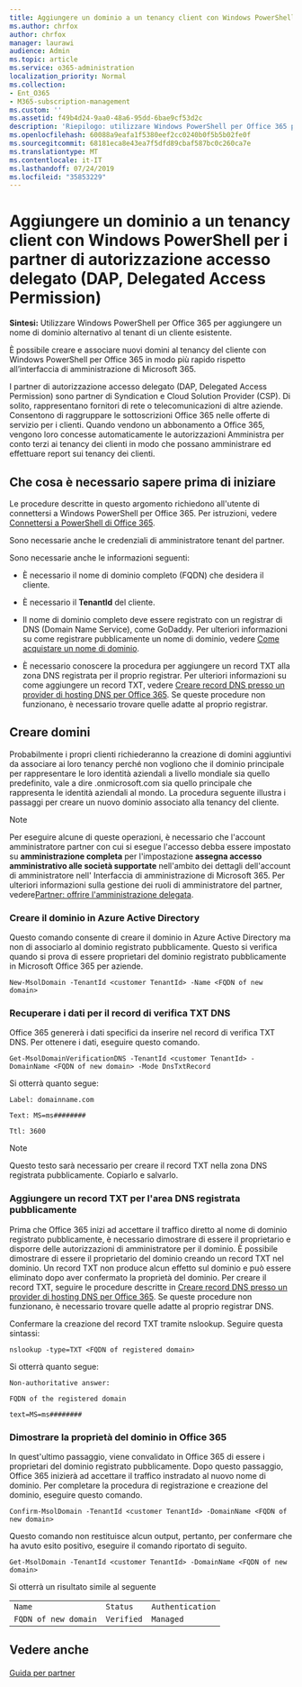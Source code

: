 ```yaml
---
title: Aggiungere un dominio a un tenancy client con Windows PowerShell per i partner di autorizzazione accesso delegato (DAP, Delegated Access Permission)
ms.author: chrfox
author: chrfox
manager: laurawi
audience: Admin
ms.topic: article
ms.service: o365-administration
localization_priority: Normal
ms.collection:
- Ent_O365
- M365-subscription-management
ms.custom: ''
ms.assetid: f49b4d24-9aa0-48a6-95dd-6bae9cf53d2c
description: 'Riepilogo: utilizzare Windows PowerShell per Office 365 per aggiungere un nome di dominio alternativo al tenant di un cliente esistente.'
ms.openlocfilehash: 60088a9eafa1f5380eef2cc0240b0f5b5b02fe0f
ms.sourcegitcommit: 68181eca8e43ea7f5dfd89cbaf587bc0c260ca7e
ms.translationtype: MT
ms.contentlocale: it-IT
ms.lasthandoff: 07/24/2019
ms.locfileid: "35853229"
---
```

# <a name="add-a-domain-to-a-client-tenancy-with-windows-powershell-for-delegated-access-permission-dap-partners"></a>Aggiungere un dominio a un tenancy client con Windows PowerShell per i partner di autorizzazione accesso delegato (DAP, Delegated Access Permission)

 **Sintesi:** Utilizzare Windows PowerShell per Office 365 per aggiungere un nome di dominio alternativo al tenant di un cliente esistente.
  
È possibile creare e associare nuovi domini al tenancy del cliente con Windows PowerShell per Office 365 in modo più rapido rispetto all’interfaccia di amministrazione di Microsoft 365.
  
I partner di autorizzazione accesso delegato (DAP, Delegated Access Permission) sono partner di Syndication e Cloud Solution Provider (CSP). Di solito, rappresentano fornitori di rete o telecomunicazioni di altre aziende. Consentono di raggruppare le sottoscrizioni Office 365 nelle offerte di servizio per i clienti. Quando vendono un abbonamento a Office 365, vengono loro concesse automaticamente le autorizzazioni Amministra per conto terzi ai tenancy dei clienti in modo che possano amministrare ed effettuare report sui tenancy dei clienti.
## <a name="what-do-you-need-to-know-before-you-begin"></a>Che cosa è necessario sapere prima di iniziare

Le procedure descritte in questo argomento richiedono all'utente di connettersi a Windows PowerShell per Office 365. Per istruzioni, vedere [Connettersi a PowerShell di Office 365](connect-to-office-365-powershell.md).
  
Sono necessarie anche le credenziali di amministratore tenant del partner.
  
Sono necessarie anche le informazioni seguenti:
  
- È necessario il nome di dominio completo (FQDN) che desidera il cliente.
    
- È necessario il **TenantId** del cliente.
    
- Il nome di dominio completo deve essere registrato con un registrar di DNS (Domain Name Service), come GoDaddy. Per ulteriori informazioni su come registrare pubblicamente un nome di dominio, vedere [Come acquistare un nome di dominio](https://go.microsoft.com/fwlink/p/?LinkId=532541).
    
- È necessario conoscere la procedura per aggiungere un record TXT alla zona DNS registrata per il proprio registrar. Per ulteriori informazioni su come aggiungere un record TXT, vedere [Creare record DNS presso un provider di hosting DNS per Office 365](https://go.microsoft.com/fwlink/p/?LinkId=532542). Se queste procedure non funzionano, è necessario trovare quelle adatte al proprio registrar.
    
## <a name="create-domains"></a>Creare domini

 Probabilmente i propri clienti richiederanno la creazione di domini aggiuntivi da associare ai loro tenancy perché non vogliono che il dominio principale per rappresentare le loro identità aziendali a livello mondiale sia quello predefinito, vale a dire <domain>.onmicrosoft.com sia quello principale che rappresenta le identità aziendali al mondo. La procedura seguente illustra i passaggi per creare un nuovo dominio associato alla tenancy del cliente.
  
> [!NOTE]
> Per eseguire alcune di queste operazioni, è necessario che l'account amministratore partner con cui si esegue l'accesso debba essere impostato su **amministrazione completa** per l'impostazione **assegna accesso amministrativo alle società supportate** nell'ambito dei dettagli dell'account di amministratore nell' Interfaccia di amministrazione di Microsoft 365. Per ulteriori informazioni sulla gestione dei ruoli di amministratore del partner, vedere[Partner: offrire l'amministrazione delegata](https://go.microsoft.com/fwlink/p/?LinkId=532435). 
  
### <a name="create-the-domain-in-azure-active-directory"></a>Creare il dominio in Azure Active Directory

Questo comando consente di creare il dominio in Azure Active Directory ma non di associarlo al dominio registrato pubblicamente. Questo si verifica quando si prova di essere proprietari del dominio registrato pubblicamente in Microsoft Office 365 per aziende.
  
```
New-MsolDomain -TenantId <customer TenantId> -Name <FQDN of new domain>
```

### <a name="get-the-data-for-the-dns-txt-verification-record"></a>Recuperare i dati per il record di verifica TXT DNS

 Office 365 genererà i dati specifici da inserire nel record di verifica TXT DNS. Per ottenere i dati, eseguire questo comando.
  
```
Get-MsolDomainVerificationDNS -TenantId <customer TenantId> -DomainName <FQDN of new domain> -Mode DnsTxtRecord
```

Si otterrà quanto segue:
  
 `Label: domainname.com`
  
 `Text: MS=ms########`
  
 `Ttl: 3600`
  
> [!NOTE]
> Questo testo sarà necessario per creare il record TXT nella zona DNS registrata pubblicamente. Copiarlo e salvarlo. 
  
### <a name="add-a-txt-record-to-the-publically-registered-dns-zone"></a>Aggiungere un record TXT per l'area DNS registrata pubblicamente

Prima che Office 365 inizi ad accettare il traffico diretto al nome di dominio registrato pubblicamente, è necessario dimostrare di essere il proprietario e disporre delle autorizzazioni di amministratore per il dominio. È possibile dimostrare di essere il proprietario del dominio creando un record TXT nel dominio. Un record TXT non produce alcun effetto sul dominio e può essere eliminato dopo aver confermato la proprietà del dominio. Per creare il record TXT, seguire le procedure descritte in [Creare record DNS presso un provider di hosting DNS per Office 365](https://go.microsoft.com/fwlink/p/?LinkId=532542). Se queste procedure non funzionano, è necessario trovare quelle adatte al proprio registrar DNS.
  
Confermare la creazione del record TXT tramite nslookup. Seguire questa sintassi:
  
```
nslookup -type=TXT <FQDN of registered domain>
```

Si otterrà quanto segue:
  
 `Non-authoritative answer:`
  
 `FQDN of the registered domain`
  
 `text=MS=ms########`
  
### <a name="validate-domain-ownership-in-office-365"></a>Dimostrare la proprietà del dominio in Office 365

In quest'ultimo passaggio, viene convalidato in Office 365 di essere i proprietari del dominio registrato pubblicamente. Dopo questo passaggio, Office 365 inizierà ad accettare il traffico instradato al nuovo nome di dominio. Per completare la procedura di registrazione e creazione del dominio, eseguire questo comando. 
  
```
Confirm-MsolDomain -TenantId <customer TenantId> -DomainName <FQDN of new domain>
```

Questo comando non restituisce alcun output, pertanto, per confermare che ha avuto esito positivo, eseguire il comando riportato di seguito.
  
```
Get-MsolDomain -TenantId <customer TenantId> -DomainName <FQDN of new domain>
```

Si otterrà un risultato simile al seguente
  
||||
|:-----|:-----|:-----|
| `Name` <br/> | `Status` <br/> | `Authentication` <br/> |
| `FQDN of new domain` <br/> | `Verified` <br/> | `Managed` <br/> |
   
## <a name="see-also"></a>Vedere anche

#### 

[Guida per partner](https://go.microsoft.com/fwlink/p/?LinkID=533477)


